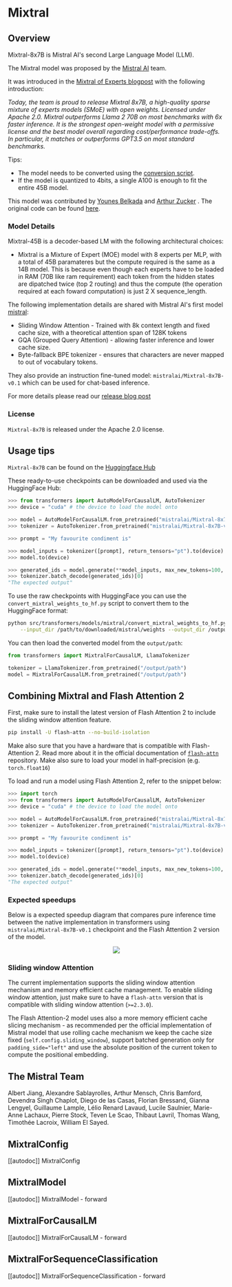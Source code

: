 <!--Copyright 2023 Mistral AI and The HuggingFace Team. All rights reserved.

Licensed under the Apache License, Version 2.0 (the "License"); you may not use this file except in compliance with
the License. You may obtain a copy of the License at

http://www.apache.org/licenses/LICENSE-2.0

Unless required by applicable law or agreed to in writing, software distributed under the License is distributed on
an "AS IS" BASIS, WITHOUT WARRANTIES OR CONDITIONS OF ANY KIND, either express or implied. See the License for the
specific language governing permissions and limitations under the License.

⚠️ Note that this file is in Markdown but contain specific syntax for our doc-builder (similar to MDX) that may not be
rendered properly in your Markdown viewer.

-->

# Mixtral

## Overview

Mixtral-8x7B is Mistral AI's second Large Language Model (LLM). 

The Mixtral model was proposed by the [Mistral AI](https://mistral.ai/) team.

It was introduced in the [Mixtral of Experts blogpost](https://mistral.ai/news/mixtral-of-experts/) with the following introduction:

*Today, the team is proud to release Mixtral 8x7B, a high-quality sparse mixture of experts models (SMoE) with open weights. Licensed under Apache 2.0. Mixtral outperforms Llama 2 70B on most benchmarks with 6x faster inference. It is the strongest open-weight model with a permissive license and the best model overall regarding cost/performance trade-offs. In particular, it matches or outperforms GPT3.5 on most standard benchmarks.*

Tips:


- The model needs to be converted using the [conversion script](https://github.com/huggingface/transformers/blob/main/src/transformers/models/mixtral/convert_mixtral_weights_to_hf.py).
- If the model is quantized to 4bits, a single A100 is enough to fit the entire 45B model.

This model was contributed by [Younes Belkada](https://huggingface.co/ybelkada) and [Arthur Zucker](https://huggingface.co/ArthurZ) .
The original code can be found [here](https://github.com/mistralai/mistral-src).


### Model Details

Mixtral-45B is a decoder-based LM with the following architectural choices:

* Mixtral is a Mixture of Expert (MOE) model with 8 experts per MLP, with a total of 45B paramateres but the compute required is the same as a 14B model. This is because even though each experts have to be loaded in RAM (70B like ram requirement) each token from the hidden states are dipatched twice (top 2 routing) and thus the compute (the operation required at each foward computation) is just 2 X sequence_length. 

The following implementation details are shared with Mistral AI's first model [mistral](mistral):
* Sliding Window Attention - Trained with 8k context length and fixed cache size, with a theoretical attention span of 128K tokens
* GQA (Grouped Query Attention) - allowing faster inference and lower cache size.
* Byte-fallback BPE tokenizer - ensures that characters are never mapped to out of vocabulary tokens.

They also provide an instruction fine-tuned model: `mistralai/Mixtral-8x7B-v0.1` which can be used for chat-based inference.

For more details please read our [release blog post](https://mistral.ai/news/mixtral-of-experts/)

### License

`Mixtral-8x7B` is released under the Apache 2.0 license.

## Usage tips

`Mixtral-8x7B` can be found on the [Huggingface Hub](https://huggingface.co/mistralai)

These ready-to-use checkpoints can be downloaded and used via the HuggingFace Hub:

```python
>>> from transformers import AutoModelForCausalLM, AutoTokenizer
>>> device = "cuda" # the device to load the model onto

>>> model = AutoModelForCausalLM.from_pretrained("mistralai/Mixtral-8x7B-v0.1")
>>> tokenizer = AutoTokenizer.from_pretrained("mistralai/Mixtral-8x7B-v0.1")

>>> prompt = "My favourite condiment is"

>>> model_inputs = tokenizer([prompt], return_tensors="pt").to(device)
>>> model.to(device)

>>> generated_ids = model.generate(**model_inputs, max_new_tokens=100, do_sample=True)
>>> tokenizer.batch_decode(generated_ids)[0]
"The expected output"
```

To use the raw checkpoints with HuggingFace you can use the `convert_mixtral_weights_to_hf.py` script to convert them to the HuggingFace format:

```bash
python src/transformers/models/mixtral/convert_mixtral_weights_to_hf.py \
    --input_dir /path/to/downloaded/mistral/weights --output_dir /output/path
```

You can then load the converted model from the `output/path`:

```python
from transformers import MixtralForCausalLM, LlamaTokenizer

tokenizer = LlamaTokenizer.from_pretrained("/output/path")
model = MixtralForCausalLM.from_pretrained("/output/path")
```

## Combining Mixtral and Flash Attention 2

First, make sure to install the latest version of Flash Attention 2 to include the sliding window attention feature.

```bash
pip install -U flash-attn --no-build-isolation
```

Make also sure that you have a hardware that is compatible with Flash-Attention 2. Read more about it in the official documentation of [`flash-attn`](https://github.com/Dao-AILab/flash-attention) repository. Make also sure to load your model in half-precision (e.g. `torch.float16`)

To load and run a model using Flash Attention 2, refer to the snippet below:

```python
>>> import torch
>>> from transformers import AutoModelForCausalLM, AutoTokenizer
>>> device = "cuda" # the device to load the model onto

>>> model = AutoModelForCausalLM.from_pretrained("mistralai/Mixtral-8x7B-v0.1", torch_dtype=torch.float16, attn_implementation="flash_attention_2")
>>> tokenizer = AutoTokenizer.from_pretrained("mistralai/Mixtral-8x7B-v0.1")

>>> prompt = "My favourite condiment is"

>>> model_inputs = tokenizer([prompt], return_tensors="pt").to(device)
>>> model.to(device)

>>> generated_ids = model.generate(**model_inputs, max_new_tokens=100, do_sample=True)
>>> tokenizer.batch_decode(generated_ids)[0]
"The expected output"
```

### Expected speedups

Below is a expected speedup diagram that compares pure inference time between the native implementation in transformers using `mistralai/Mixtral-8x7B-v0.1` checkpoint and the Flash Attention 2 version of the model.

<div style="text-align: center">
<img src="https://huggingface.co/datasets/ybelkada/documentation-images/resolve/main/mixtral-7b-inference-large-seqlen.png">
</div>

### Sliding window Attention

The current implementation supports the sliding window attention mechanism and memory efficient cache management. 
To enable sliding window attention, just make sure to have a `flash-attn` version that is compatible with sliding window attention (`>=2.3.0`). 

The Flash Attention-2 model uses also a more memory efficient cache slicing mechanism - as recommended per the official implementation of Mistral model that use rolling cache mechanism we keep the cache size fixed (`self.config.sliding_window`), support batched generation only for `padding_side="left"` and use the absolute position of the current token to compute the positional embedding.

## The Mistral Team

Albert Jiang, Alexandre Sablayrolles, Arthur Mensch, Chris Bamford, Devendra Singh Chaplot, Diego de las Casas, Florian Bressand, Gianna Lengyel, Guillaume Lample, Lélio Renard Lavaud, Lucile Saulnier, Marie-Anne Lachaux, Pierre Stock, Teven Le Scao, Thibaut Lavril, Thomas Wang, Timothée Lacroix, William El Sayed.

## MixtralConfig

[[autodoc]] MixtralConfig

## MixtralModel

[[autodoc]] MixtralModel
    - forward

## MixtralForCausalLM

[[autodoc]] MixtralForCausalLM
    - forward

## MixtralForSequenceClassification

[[autodoc]] MixtralForSequenceClassification
    - forward
